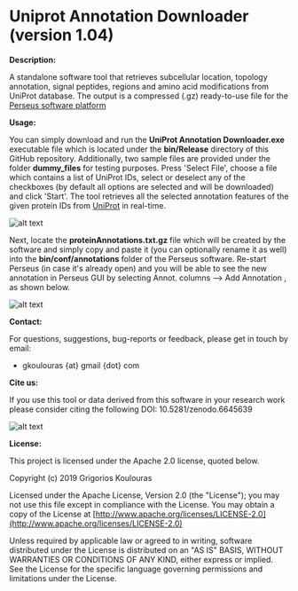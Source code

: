 # Uniprot Annotation Downloader (version 1.04)
<b>Description:</b> 

A standalone software tool that retrieves subcellular location, topology annotation, signal peptides, regions and amino acid modifications from UniProt database. The output is a compressed (.gz) ready-to-use file for the [Perseus software platform](https://maxquant.net/perseus/)

<b>Usage:</b> 

You can simply download and run the <b>UniProt Annotation Downloader.exe</b> executable file which is located under the <b>bin/Release</b> directory of this GitHub repository. Additionally, two sample files are provided under the folder <b>dummy_files</b> for testing purposes. Press 'Select File', choose a file which contains a list of UniProt IDs, select or deselect any of the checkboxes (by default all options are selected and will be downloaded) and click 'Start'. The tool retrieves all the selected annotation features of the given protein IDs from [UniProt](https://www.uniprot.org/) in real-time. 

![alt text](https://github.com/gkoulouras/uniprot-annotation-downloader/blob/master/UniProtAnnotDownloader.png)

Next, locate the <b>proteinAnnotations.txt.gz</b> file which will be created by the software and simply copy and paste it (you can optionally rename it as well) into the <b>bin/conf/annotations</b> folder of the Perseus software. Re-start Perseus (in case it's already open) and you will be able to see the new annotation in Perseus GUI by selecting Annot. columns --> Add Annotation , as shown below.

![alt text](https://github.com/gkoulouras/uniprot-annotation-downloader/blob/master/PerseusScreenShot1.png)

<b>Contact:</b>

For questions, suggestions, bug-reports or feedback, please get in touch by email:
<ul><li>gkoulouras {at} gmail {dot} com</li></ul>

<b>Cite us:</b>

If you use this tool or data derived from this software in your research work please consider citing the following DOI: 10.5281/zenodo.6645639

![alt text](https://github.com/gkoulouras/uniprot-annotation-downloader/blob/master/zenodo.6645639.svg)

<b>License:</b>

This project is licensed under the Apache 2.0 license, quoted below.

Copyright (c) 2019 Grigorios Koulouras

Licensed under the Apache License, Version 2.0 (the "License"); you may not use this file except in compliance with the License. You may obtain a copy of the License at [http://www.apache.org/licenses/LICENSE-2.0](http://www.apache.org/licenses/LICENSE-2.0)

Unless required by applicable law or agreed to in writing, software distributed under the License is distributed on an "AS IS" BASIS, WITHOUT WARRANTIES OR CONDITIONS OF ANY KIND, either express or implied. See the License for the specific language governing permissions and limitations under the License.

